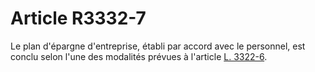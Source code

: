 # Article R3332-7

  
Le plan d'épargne d'entreprise, établi par accord avec le personnel, est conclu selon l'une des modalités prévues à l'article [L. 3322-6][1].

 [1]: /affichCodeArticle.do?cidTexte=LEGITEXT000006072050&idArticle=LEGIARTI000006902997&dateTexte=&categorieLien=cid